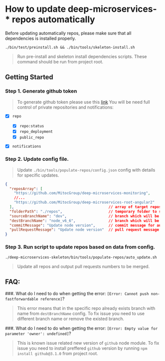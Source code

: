 How to update deep-microservices-* repos automatically
======================================================

Before updating automatically repos, please make sure that all dependencies is installed properly.
```
./bin/test/preinstall.sh && ./bin/tools/skeleton-install.sh
```
> Run pre-install and skeleton install dependencies scripts. These command should be run from project root.
         
## Getting Started

### Step 1. Generate github token


> To generate github token please use this [link](https://github.com/blog/1509-personal-api-tokens)
> You will be need  full control of private repositories and notifications:  

- [x] `repo`
    - [x] `repo:status`
    - [x] `repo_deployment` 
    - [x] `public_repo`
    
- [x] `notifications`

	
### Step 2. Update config file. 

> Update `./bin/tools/populate-repos/config.json` config with details for specific updates. 
```json
{
  "reposArray": [                        
    "https://github.com/MitocGroup/deep-microservices-monitoring",
    //...
    "https://github.com/MitocGroup/deep-microservices-root-angular2"
  ],                                           // array of target repos to update
  "folderPath": "./repos",                     // temporary folder to store repos
  "sourceBranchName": "dev",                   // branch which will be used as source for updating
  "destBranchName": "node_v6_6",               // branch which will be used as destination 
  "commitMessage": "Update node version",      // commit message for auto update changes 
  "pullRequestMessage": "Update node version"  // pull request message for auto update changes 
}
```

### Step 3. Run script to update repos based on data from config.
```
./deep-microservices-skeleton/bin/tools/populate-repos/auto_update.sh
```
> Update all repos and output pull requests numbers to be merged. 

## FAQ: 

###. What do I need to do when getting the error: `[Error: Cannot push non-fastforwardable reference]`?
> This error means that in the specific repo already exists branch with name from `destBranchName` config.
> To fix issue you need to use different branch name or remove the existed branch.

###. What do I need to do when getting the error: `[Error: Empty value for parameter 'owner': undefined]`?
> This is known issue related new version of `github` node module.
> To fix issue you need to install preffered `github` version by running `npm install github@3.1.0` from project root.


		


